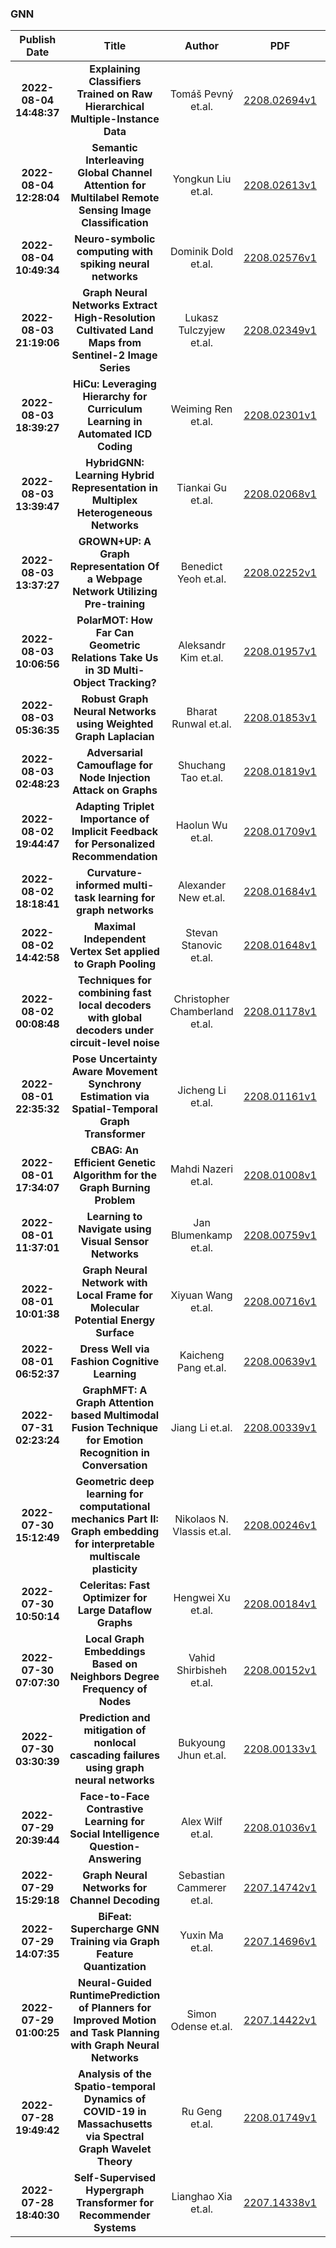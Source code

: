 
### GNN
|Publish Date|Title|Author|PDF|Code|
| :---: | :---: | :---: | :---: | :---: |
|**2022-08-04 14:48:37**|**Explaining Classifiers Trained on Raw Hierarchical Multiple-Instance   Data**|Tomáš Pevný et.al.|[2208.02694v1](http://arxiv.org/abs/2208.02694v1)|null|
|**2022-08-04 12:28:04**|**Semantic Interleaving Global Channel Attention for Multilabel Remote   Sensing Image Classification**|Yongkun Liu et.al.|[2208.02613v1](http://arxiv.org/abs/2208.02613v1)|[link](https://github.com/kyle-one/SIGNA)|
|**2022-08-04 10:49:34**|**Neuro-symbolic computing with spiking neural networks**|Dominik Dold et.al.|[2208.02576v1](http://arxiv.org/abs/2208.02576v1)|null|
|**2022-08-03 21:19:06**|**Graph Neural Networks Extract High-Resolution Cultivated Land Maps from   Sentinel-2 Image Series**|Lukasz Tulczyjew et.al.|[2208.02349v1](http://arxiv.org/abs/2208.02349v1)|null|
|**2022-08-03 18:39:27**|**HiCu: Leveraging Hierarchy for Curriculum Learning in Automated ICD   Coding**|Weiming Ren et.al.|[2208.02301v1](http://arxiv.org/abs/2208.02301v1)|[link](https://github.com/wren93/HiCu-ICD)|
|**2022-08-03 13:39:47**|**HybridGNN: Learning Hybrid Representation in Multiplex Heterogeneous   Networks**|Tiankai Gu et.al.|[2208.02068v1](http://arxiv.org/abs/2208.02068v1)|null|
|**2022-08-03 13:37:27**|**GROWN+UP: A Graph Representation Of a Webpage Network Utilizing   Pre-training**|Benedict Yeoh et.al.|[2208.02252v1](http://arxiv.org/abs/2208.02252v1)|null|
|**2022-08-03 10:06:56**|**PolarMOT: How Far Can Geometric Relations Take Us in 3D Multi-Object   Tracking?**|Aleksandr Kim et.al.|[2208.01957v1](http://arxiv.org/abs/2208.01957v1)|null|
|**2022-08-03 05:36:35**|**Robust Graph Neural Networks using Weighted Graph Laplacian**|Bharat Runwal et.al.|[2208.01853v1](http://arxiv.org/abs/2208.01853v1)|[link](https://github.com/bharat-runwal/rwl-gnn)|
|**2022-08-03 02:48:23**|**Adversarial Camouflage for Node Injection Attack on Graphs**|Shuchang Tao et.al.|[2208.01819v1](http://arxiv.org/abs/2208.01819v1)|null|
|**2022-08-02 19:44:47**|**Adapting Triplet Importance of Implicit Feedback for Personalized   Recommendation**|Haolun Wu et.al.|[2208.01709v1](http://arxiv.org/abs/2208.01709v1)|null|
|**2022-08-02 18:18:41**|**Curvature-informed multi-task learning for graph networks**|Alexander New et.al.|[2208.01684v1](http://arxiv.org/abs/2208.01684v1)|null|
|**2022-08-02 14:42:58**|**Maximal Independent Vertex Set applied to Graph Pooling**|Stevan Stanovic et.al.|[2208.01648v1](http://arxiv.org/abs/2208.01648v1)|null|
|**2022-08-02 00:08:48**|**Techniques for combining fast local decoders with global decoders under   circuit-level noise**|Christopher Chamberland et.al.|[2208.01178v1](http://arxiv.org/abs/2208.01178v1)|null|
|**2022-08-01 22:35:32**|**Pose Uncertainty Aware Movement Synchrony Estimation via   Spatial-Temporal Graph Transformer**|Jicheng Li et.al.|[2208.01161v1](http://arxiv.org/abs/2208.01161v1)|null|
|**2022-08-01 17:34:07**|**CBAG: An Efficient Genetic Algorithm for the Graph Burning Problem**|Mahdi Nazeri et.al.|[2208.01008v1](http://arxiv.org/abs/2208.01008v1)|[link](https://github.com/aloomya/cbag)|
|**2022-08-01 11:37:01**|**Learning to Navigate using Visual Sensor Networks**|Jan Blumenkamp et.al.|[2208.00759v1](http://arxiv.org/abs/2208.00759v1)|null|
|**2022-08-01 10:01:38**|**Graph Neural Network with Local Frame for Molecular Potential Energy   Surface**|Xiyuan Wang et.al.|[2208.00716v1](http://arxiv.org/abs/2208.00716v1)|null|
|**2022-08-01 06:52:37**|**Dress Well via Fashion Cognitive Learning**|Kaicheng Pang et.al.|[2208.00639v1](http://arxiv.org/abs/2208.00639v1)|null|
|**2022-07-31 02:23:24**|**GraphMFT: A Graph Attention based Multimodal Fusion Technique for   Emotion Recognition in Conversation**|Jiang Li et.al.|[2208.00339v1](http://arxiv.org/abs/2208.00339v1)|null|
|**2022-07-30 15:12:49**|**Geometric deep learning for computational mechanics Part II: Graph   embedding for interpretable multiscale plasticity**|Nikolaos N. Vlassis et.al.|[2208.00246v1](http://arxiv.org/abs/2208.00246v1)|null|
|**2022-07-30 10:50:14**|**Celeritas: Fast Optimizer for Large Dataflow Graphs**|Hengwei Xu et.al.|[2208.00184v1](http://arxiv.org/abs/2208.00184v1)|null|
|**2022-07-30 07:07:30**|**Local Graph Embeddings Based on Neighbors Degree Frequency of Nodes**|Vahid Shirbisheh et.al.|[2208.00152v1](http://arxiv.org/abs/2208.00152v1)|null|
|**2022-07-30 03:30:39**|**Prediction and mitigation of nonlocal cascading failures using graph   neural networks**|Bukyoung Jhun et.al.|[2208.00133v1](http://arxiv.org/abs/2208.00133v1)|null|
|**2022-07-29 20:39:44**|**Face-to-Face Contrastive Learning for Social Intelligence   Question-Answering**|Alex Wilf et.al.|[2208.01036v1](http://arxiv.org/abs/2208.01036v1)|null|
|**2022-07-29 15:29:18**|**Graph Neural Networks for Channel Decoding**|Sebastian Cammerer et.al.|[2207.14742v1](http://arxiv.org/abs/2207.14742v1)|null|
|**2022-07-29 14:07:35**|**BiFeat: Supercharge GNN Training via Graph Feature Quantization**|Yuxin Ma et.al.|[2207.14696v1](http://arxiv.org/abs/2207.14696v1)|[link](https://github.com/bifeat/bifeat)|
|**2022-07-29 01:00:25**|**Neural-Guided RuntimePrediction of Planners for Improved Motion and Task   Planning with Graph Neural Networks**|Simon Odense et.al.|[2207.14422v1](http://arxiv.org/abs/2207.14422v1)|null|
|**2022-07-28 19:49:42**|**Analysis of the Spatio-temporal Dynamics of COVID-19 in Massachusetts   via Spectral Graph Wavelet Theory**|Ru Geng et.al.|[2208.01749v1](http://arxiv.org/abs/2208.01749v1)|null|
|**2022-07-28 18:40:30**|**Self-Supervised Hypergraph Transformer for Recommender Systems**|Lianghao Xia et.al.|[2207.14338v1](http://arxiv.org/abs/2207.14338v1)|[link](https://github.com/akaxlh/sht)|
